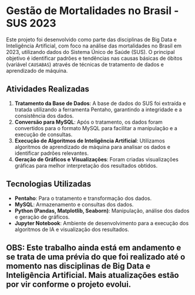 
# Gestão de Mortalidades no Brasil - SUS 2023

Este projeto foi desenvolvido como parte das disciplinas de Big Data e Inteligência Artificial, com foco na análise das mortalidades no Brasil em 2023, utilizando dados do Sistema Único de Saúde (SUS). O principal objetivo é identificar padrões e tendências nas causas básicas de óbitos (variável `CAUSABAS`) através de técnicas de tratamento de dados e aprendizado de máquina.

## Atividades Realizadas

1. **Tratamento da Base de Dados**: A base de dados do SUS foi extraída e tratada utilizando a ferramenta Pentaho, garantindo a integridade e a consistência dos dados.
2. **Conversão para MySQL**: Após o tratamento, os dados foram convertidos para o formato MySQL para facilitar a manipulação e a execução de consultas.
3. **Execução de Algoritmos de Inteligência Artificial**: Utilizamos algoritmos de aprendizado de máquina para analisar os dados e identificar padrões relevantes.
4. **Geração de Gráficos e Visualizações**: Foram criadas visualizações gráficas para melhor interpretação dos resultados obtidos.

## Tecnologias Utilizadas

- **Pentaho**: Para o tratamento e transformação dos dados.
- **MySQL**: Armazenamento e consultas dos dados.
- **Python (Pandas, Matplotlib, Seaborn)**: Manipulação, análise dos dados e geração de gráficos.
- **Jupyter Notebook**: Ambiente de desenvolvimento para a execução dos algoritmos de IA e visualização dos resultados.

## OBS: Este trabalho ainda está em andamento e se trata de uma prévia do que foi realizado até o momento nas disciplinas de Big Data e Inteligência Artificial. Mais atualizações estão por vir conforme o projeto evolui.
